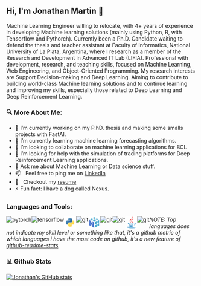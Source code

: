 ## Hi, I'm Jonathan Martin 👋
Machine Learning Engineer willing to relocate, with 4+ years of experience in developing Machine learning solutions (mainly using Python, R, with Tensorflow and Pythorch). Currently been a Ph.D. Candidate waiting to defend the thesis and teacher assistant at Faculty of Informatics, National University of La Plata, Argentina, where I research as a member of the Research and Development in Advanced IT Lab (LIFIA). Professional with development, research, and teaching skills, focused on Machine Learning, Web Engineering, and Object-Oriented Programming. My research interests are Support Decision-making and Deep Learning. Aiming to contribute to building world-class Machine learning solutions and to continue learning and improving my skills, especially those related to Deep Learning and Deep Reinforcement Learning. 

### :mag: More About Me:

- 🔭 I’m currently working on my P.hD. thesis and making some smalls projects with FastAI.
- 🌱 I’m currently learning machine learning forecasting algorithms.
- 👯 I’m looking to collaborate on machine learning applications for BCI.
- 🤔 I’m looking for help with the simulation of trading platforms for Deep Reinforcement Learning applications.
- 💬 Ask me about Machine Learning or Data science stuff.
- 📫 &nbsp; Feel free to ping me on [LinkedIn](https://www.linkedin.com/in/jonathanmartin1993/)
- 📝 &nbsp; Checkout my [resume](https://drive.google.com/file/d/1bczRtr4eRQ0zC1FAYCT-e84nQp9_KIKt/view?usp=sharing)
- ⚡ Fun fact: I have a dog called Nexus.


### Languages and Tools:
<a href="https://pytorch.org/" target="_blank"> <img align="left" src="https://www.vectorlogo.zone/logos/pytorch/pytorch-icon.svg" alt="pytorch" height="32px"/> </a> 
<a href="https://www.tensorflow.org" target="_blank"> <img align="left" src="https://www.vectorlogo.zone/logos/tensorflow/tensorflow-icon.svg" alt="tensorflow" height="32px"/> </a> 
<a href="https://www.python.org" target="_blank"><img align="left" alt="Python" height ="32px" src="https://raw.githubusercontent.com/github/explore/80688e429a7d4ef2fca1e82350fe8e3517d3494d/topics/python/python.png"></a>
<a href="https://pandas.pydata.org/" target="_blank"> <img src="https://github.com/simple-icons/simple-icons/blob/master/icons/pandas.svg" align="left" alt="git" height='32px'/> </a>
<a href="https://numpy.org/" target="_blank"> <img src="https://github.com/vscode-icons/vscode-icons/blob/master/icons/file_type_numpy.svg" align="left" alt="git" height='32px'/> </a>
<a href="https://www.r-project.org/" target="_blank"> <img src="https://www.vectorlogo.zone/logos/r-project/r-project-icon.svg" align="left" alt="git" height='32px'/> </a>
<a href="https://keras.io/" target="_blank"> <img src="https://github.com/valohai/ml-logos/blob/master/keras.svg" align="left" alt="git" height='32px'/> </a>
<a href="https://www.java.com" target="_blank"><img align="left" alt="Kotlin" height ="32px" src="https://raw.githubusercontent.com/devicons/devicon/master/icons/java/java-original.svg"></a>
<a href="https://git-scm.com/" target="_blank"> <img src="https://www.vectorlogo.zone/logos/git-scm/git-scm-icon.svg" align="left" alt="git" height='32px'/> </a>


*NOTE: Top languages does not indicate my skill level or something like that, it's a github metric of which languages i have the most code on github, it's a new feature of [github-readme-stats](https://github.com/anuraghazra/github-readme-stats)*

### 📊 Github Stats
[![Jonathan's GitHub stats](https://github-readme-stats.vercel.app/api?username=jonx18)](https://github.com/anuraghazra/github-readme-stats&count_private=true)
